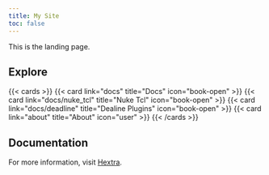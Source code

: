 ```yaml
---
title: My Site
toc: false
---
```


This is the landing page.

## Explore

{{< cards >}}
  {{< card link="docs" title="Docs" icon="book-open" >}}
  {{< card link="docs/nuke_tcl" title="Nuke Tcl" icon="book-open" >}}
  {{< card link="docs/deadline" title="Dealine Plugins" icon="book-open" >}}
  {{< card link="about" title="About" icon="user" >}}
{{< /cards >}}

## Documentation

For more information, visit [Hextra](https://imfing.github.io/hextra).
